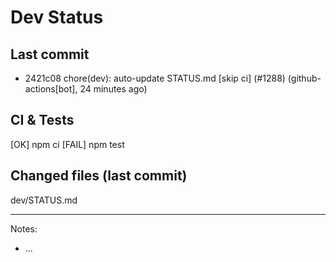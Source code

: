 # Dev Status

## Last commit
- 2421c08 chore(dev): auto-update STATUS.md [skip ci] (#1288) (github-actions[bot], 24 minutes ago)
## CI & Tests
[OK] npm ci
[FAIL] npm test

## Changed files (last commit)
dev/STATUS.md

---
Notes:
- ...
